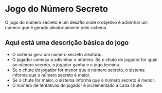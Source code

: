 # Jogo do Número Secreto

O jogo do número secreto é um desafio onde o objetivo é adivinhar um número que é gerado aleatoriamente pelo sistema.

## Aqui está uma descrição básica do jogo

- O sistema gera um número secreto aleatório.
- O jogador começa a adivinhar o número. Se o chute do jogador for igual ao número secreto, o jogador ganha e o jogo termina.
- Se o chute do jogador for menor que o número secreto, o sistema informa que o número secreto é maior.
- Se o chute for maior, o sistema informa que o número secreto é menor.
- O número de tentativas do jogador é incrementado a cada chute.
